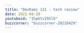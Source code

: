```yaml
---
title: "DevKami 131 - tech review"
date: 2021-04-29
youtubeid: "IhpKtvI9Sl8"
buzzcorner: "buzzcorner-20210429"
---
```

